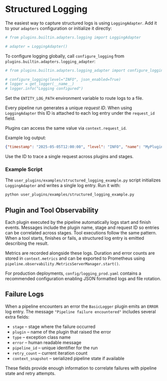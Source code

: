 # Structured Logging

The easiest way to capture structured logs is using ``LoggingAdapter``. Add it
to your ``adapters`` configuration or initialize it directly:

```python
# from plugins.builtin.adapters.logging import LoggingAdapter

# adapter = LoggingAdapter()
```

To configure logging globally, call ``configure_logging`` from
``plugins.builtin.adapters.logging_adapter``:

```python
# from plugins.builtin.adapters.logging_adapter import configure_logging, get_logger

# configure_logging(level="INFO", json_enabled=True)
# logger = get_logger(__name__)
# logger.info("Logging configured")
```

Set the ``ENTITY_LOG_PATH`` environment variable to route logs to a file.

Every pipeline run generates a unique *request ID*. When using
``LoggingAdapter`` this ID is
attached to each log entry under the `request_id` field.

Plugins can access the same value via `context.request_id`.

Example log output:

```json
{"timestamp": "2025-05-05T12:00:00", "level": "INFO", "name": "MyPlugin", "message": "Plugin execution finished", "plugin": "MyPlugin", "stage": "DO", "duration": 0.2, "request_id": "202505051200000000"}
```

Use the ID to trace a single request across plugins and stages.

### Example Script

The `user_plugins/examples/structured_logging_example.py` script initializes ``LoggingAdapter`` and writes a single log entry.
Run it with:

```bash
python user_plugins/examples/structured_logging_example.py
```

## Plugin and Tool Observability

Each plugin executed by the pipeline automatically logs start and finish events.
Messages include the plugin name, stage and request ID so entries can be
correlated across stages. Tool executions follow the same pattern. When a tool
starts, finishes or fails, a structured log entry is emitted describing the
result.

Metrics are recorded alongside these logs. Duration and error counts are stored
in ``context.metrics`` and can be exported to Prometheus using
``pipeline.observability.MetricsServerManager.start()``.

For production deployments, `config/logging_prod.yaml` contains a recommended
configuration enabling JSON formatted logs and file rotation.

## Failure Logs

When a pipeline encounters an error the ``BasicLogger`` plugin emits an ``ERROR``
log entry. The message ``"Pipeline failure encountered"`` includes several extra
fields:

* ``stage`` – stage where the failure occurred
* ``plugin`` – name of the plugin that raised the error
* ``type`` – exception class name
* ``error`` – human readable message
* ``pipeline_id`` – unique identifier for the run
* ``retry_count`` – current iteration count
* ``context_snapshot`` – serialized pipeline state if available

These fields provide enough information to correlate failures with pipeline
state and retry attempts.

